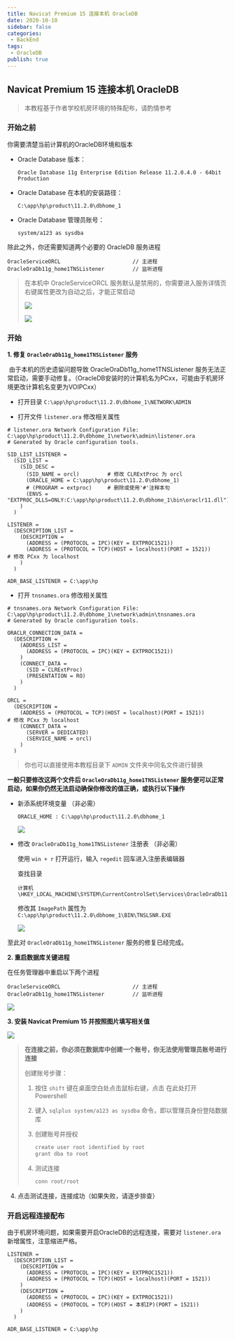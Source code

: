 ```yaml
---
title: Navicat Premium 15 连接本机 OracleDB
date: 2020-10-10
sidebar: false
categories:
 - BackEnd
tags:
 - OracleDB
publish: true
---
```

## Navicat Premium 15 连接本机 OracleDB

> 本教程基于作者学校机房环境的特殊配布，请酌情参考

### 开始之前

你需要清楚当前计算机的OracleDB环境和版本

- Oracle Database 版本：

  ```
  Oracle Database 11g Enterprise Edition Release 11.2.0.4.0 - 64bit Production
  ```

- Oracle Database 在本机的安装路径：

  ```
  C:\app\hp\product\11.2.0\dbhome_1
  ```

- Oracle Database 管理员账号：

  ```
  system/a123 as sysdba
  ```

除此之外，你还需要知道两个必要的 OracleDB 服务进程

```
OracleServiceORCL  						// 主进程
OracleOraDb11g_home1TNSListener			// 监听进程
```

> 在本机中 OracleServiceORCL  服务默认是禁用的，你需要进入服务详情页右键属性更改为自动之后，才能正常启动
>
> ![](https://gitee.com/QiJieH/blog-image-bed/raw/master/image-20201006173923665.png)
>
> ![](https://gitee.com/QiJieH/blog-image-bed/raw/master/image-20201006174003337.png)







### 开始

**1. 修复 `OracleOraDb11g_home1TNSListener`  服务**

​	由于本机的历史遗留问题导致 OracleOraDb11g_home1TNSListener 服务无法正常启动，需要手动修复。（OracleDB安装时的计算机名为PCxx，可能由于机房环境更改计算机名变更为VOIPCxx）

- 打开目录 `C:\app\hp\product\11.2.0\dbhome_1\NETWORK\ADMIN`

- 打开文件 `listener.ora`  修改相关属性

```
# listener.ora Network Configuration File: C:\app\hp\product\11.2.0\dbhome_1\network\admin\listener.ora
# Generated by Oracle configuration tools.

SID_LIST_LISTENER =
  (SID_LIST =
    (SID_DESC =
      (SID_NAME = orcl)  		# 修改 CLRExtProc 为 orcl
      (ORACLE_HOME = C:\app\hp\product\11.2.0\dbhome_1)
      # (PROGRAM = extproc) 	# 删除或使用'#'注释本句
      (ENVS = "EXTPROC_DLLS=ONLY:C:\app\hp\product\11.2.0\dbhome_1\bin\oraclr11.dll")
    )
  )

LISTENER =
  (DESCRIPTION_LIST =
    (DESCRIPTION =
      (ADDRESS = (PROTOCOL = IPC)(KEY = EXTPROC1521))
      (ADDRESS = (PROTOCOL = TCP)(HOST = localhost)(PORT = 1521))      # 修改 PCxx 为 localhost
    )
  )

ADR_BASE_LISTENER = C:\app\hp
```

- 打开 `tnsnames.ora` 修改相关属性

```
# tnsnames.ora Network Configuration File: C:\app\hp\product\11.2.0\dbhome_1\network\admin\tnsnames.ora
# Generated by Oracle configuration tools.

ORACLR_CONNECTION_DATA =
  (DESCRIPTION =
    (ADDRESS_LIST =
      (ADDRESS = (PROTOCOL = IPC)(KEY = EXTPROC1521))
    )
    (CONNECT_DATA =
      (SID = CLRExtProc)
      (PRESENTATION = RO)
    )
  )

ORCL =
  (DESCRIPTION =
    (ADDRESS = (PROTOCOL = TCP)(HOST = localhost)(PORT = 1521))			# 修改 PCxx 为 localhost
    (CONNECT_DATA =
      (SERVER = DEDICATED)
      (SERVICE_NAME = orcl)
    )
  )
```

> 你也可以直接使用本教程目录下 `ADMIN` 文件夹中同名文件进行替换

**一般只要修改这两个文件后 `OracleOraDb11g_home1TNSListener` 服务便可以正常启动，如果你仍然无法启动确保你修改的值正确，或执行以下操作**



- 新添系统环境变量 （非必需）

  ```
  ORACLE_HOME : C:\app\hp\product\11.2.0\dbhome_1
  ```

  ![](https://gitee.com/QiJieH/blog-image-bed/raw/master/image-20201006172319448.png)

- 修改 `OracleOraDb11g_home1TNSListener` 注册表 （非必需）

  使用 `win + r` 打开运行，输入 `regedit` 回车进入注册表编辑器

  查找目录

  ```
  计算机\HKEY_LOCAL_MACHINE\SYSTEM\CurrentControlSet\Services\OracleOraDb11g_home1TNSListener
  ```

  修改其 `ImagePath` 属性为 `C:\app\hp\product\11.2.0\dbhome_1\BIN\TNSLSNR.EXE`

  ![](https://gitee.com/QiJieH/blog-image-bed/raw/master/image-20201006172802275.png)



至此对  `OracleOraDb11g_home1TNSListener`  服务的修复已经完成。





**2. 重启数据库关键进程**

在任务管理器中重启以下两个进程

```
OracleServiceORCL  						// 主进程
OracleOraDb11g_home1TNSListener			// 监听进程
```

![](https://gitee.com/QiJieH/blog-image-bed/raw/master/image-20201006173553681.png)





**3. 安装 Navicat Premium 15 并按照图片填写相关值**

![](https://gitee.com/QiJieH/blog-image-bed/raw/master/image-20201006173241119.png)

> **在连接之前，你必须在数据库中创建一个账号，你无法使用管理员账号进行连接**
>
> 创建账号步骤：
>
> 1. 按住 `shift` 键在桌面空白处点击鼠标右键，点击 在此处打开 Powershell
>
> 2. 键入 `sqlplus system/a123 as sysdba` 命令，即以管理员身份登陆数据库
>
> 3. 创建账号并授权
>
>    ```bash
>    create user root identified by root
>    grant dba to root
>    ```
>
> 4. 测试连接
>
>    ```bash
>    conn root/root
>    ```



4. 点击测试连接，连接成功（如果失败，请逐步排查）




### 开启远程连接配布

由于机房环境问题，如果需要开启OracleDB的远程连接，需要对 `listener.ora` 新增属性，注意缩进严格。
```
LISTENER =
  (DESCRIPTION_LIST =
    (DESCRIPTION =
      (ADDRESS = (PROTOCOL = IPC)(KEY = EXTPROC1521))
      (ADDRESS = (PROTOCOL = TCP)(HOST = localhost)(PORT = 1521))
    )
    (DESCRIPTION =
      (ADDRESS = (PROTOCOL = IPC)(KEY = EXTPROC1521))
      (ADDRESS = (PROTOCOL = TCP)(HOST = 本机IP)(PORT = 1521))
    )
  )

ADR_BASE_LISTENER = C:\app\hp
```